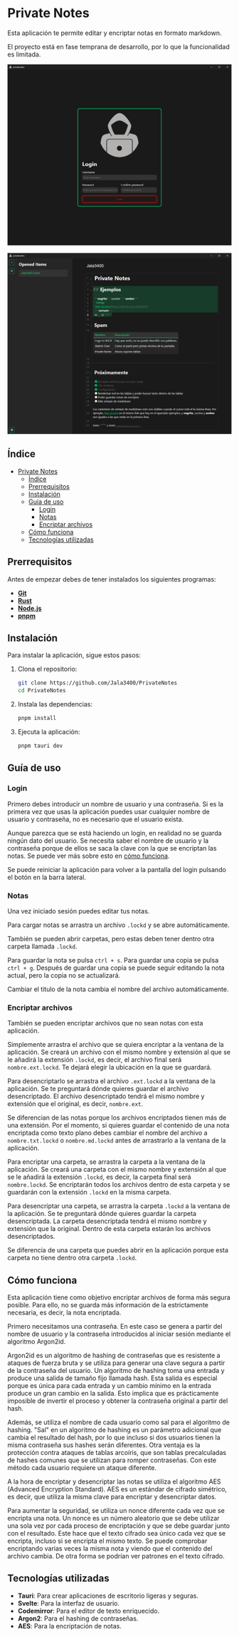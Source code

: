 # Private Notes

Esta aplicación te permite editar y encriptar notas en formato markdown.

El proyecto está en fase temprana de desarrollo, por lo que la funcionalidad es limitada.

![Private Notes login](./assets/login.png)

![Private Notes editor](./assets/editor.png)

## Índice

- [Private Notes](#private-notes)
  - [Índice](#índice)
  - [Prerrequisitos](#prerrequisitos)
  - [Instalación](#instalación)
  - [Guía de uso](#guía-de-uso)
    - [Login](#login)
    - [Notas](#notas)
    - [Encriptar archivos](#encriptar-archivos)
  - [Cómo funciona](#cómo-funciona)
  - [Tecnologías utilizadas](#tecnologías-utilizadas)

## Prerrequisitos

Antes de empezar debes de tener instalados los siguientes programas:

- [**Git**](https://git-scm.com/)
- [**Rust**](https://www.rust-lang.org/)
- [**Node.js**](https://nodejs.org/)
- [**pnpm**](https://pnpm.io/)

## Instalación

Para instalar la aplicación, sigue estos pasos:

1. Clona el repositorio:

   ```bash
   git clone https://github.com/Jala3400/PrivateNotes
   cd PrivateNotes
    ```

2. Instala las dependencias:

   ```bash
   pnpm install
   ```

3. Ejecuta la aplicación:

   ```bash
   pnpm tauri dev
   ```

## Guía de uso

### Login

Primero debes introducir un nombre de usuario y una contraseña. Si es la primera vez que usas la aplicación puedes usar cualquier nombre de usuario y contraseña, no es necesario que el usuario exista.

Aunque parezca que se está haciendo un login, en realidad no se guarda ningún dato del usuario. Se necesita saber el nombre de usuario y la contraseña porque de ellos se saca la clave con la que se encriptan las notas. Se puede ver más sobre esto en [cómo funciona](#cómo-funciona).

Se puede reiniciar la aplicación para volver a la pantalla del login pulsando el botón en la barra lateral.

### Notas

Una vez iniciado sesión puedes editar tus notas.

Para cargar notas se arrastra un archivo `.lockd` y se abre automáticamente.

También se pueden abrir carpetas, pero estas deben tener dentro otra carpeta llamada `.lockd`.

Para guardar la nota se pulsa `ctrl + s`.
Para guardar una copia se pulsa `ctrl + g`. Después de guardar una copia se puede seguir editando la nota actual, pero la copia no se actualizará.

Cambiar el título de la nota cambia el nombre del archivo automáticamente.

### Encriptar archivos

También se pueden encriptar archivos que no sean notas con esta aplicación.

Simplemente arrastra el archivo que se quiera encriptar a la ventana de la aplicación. Se creará un archivo con el mismo nombre y extensión al que se le añadirá la extensión `.lockd`, es decir, el archivo final será `nombre.ext.lockd`. Te dejará elegir la ubicación en la que se guardará.

Para desencriptarlo se arrastra el archivo `.ext.lockd` a la ventana de la aplicación. Se te preguntará dónde quieres guardar el archivo desencriptado. El archivo desencriptado tendrá el mismo nombre y extensión que el original, es decir, `nombre.ext`.

Se diferencian de las notas porque los archivos encriptados tienen más de una extensión. Por el momento, si quieres guardar el contenido de una nota encriptada como texto plano debes cambiar el nombre del archivo a `nombre.txt.lockd` o `nombre.md.lockd` antes de arrastrarlo a la ventana de la aplicación.

Para encriptar una carpeta, se arrastra la carpeta a la ventana de la aplicación. Se creará una carpeta con el mismo nombre y extensión al que se le añadirá la extensión `.lockd`, es decir, la carpeta final será `nombre.lockd`. Se encriptarán todos los archivos dentro de esta carpeta y se guardarán con la extensión `.lockd` en la misma carpeta.

Para desencriptar una carpeta, se arrastra la carpeta `.lockd` a la ventana de la aplicación. Se te preguntará dónde quieres guardar la carpeta desencriptada. La carpeta desencriptada tendrá el mismo nombre y extensión que la original. Dentro de esta carpeta estarán los archivos desencriptados.

Se diferencia de una carpeta que puedes abrir en la aplicación porque esta carpeta no tiene dentro otra carpeta `.lockd`.

## Cómo funciona

Esta aplicación tiene como objetivo encriptar archivos de forma más segura posible. Para ello, no se guarda más información de la estrictamente necesaria, es decir, la nota encriptada.

Primero necesitamos una contraseña. En este caso se genera a partir del nombre de usuario y la contraseña introducidos al iniciar sesión mediante el algoritmo Argon2id.

Argon2id es un algoritmo de hashing de contraseñas que es resistente a ataques de fuerza bruta y se utiliza para generar una clave segura a partir de la contraseña del usuario. Un algoritmo de hashing toma una entrada y produce una salida de tamaño fijo llamada hash. Esta salida es especial porque es única para cada entrada y un cambio mínimo en la entrada produce un gran cambio en la salida. Esto implica que es prácticamente imposible de invertir el proceso y obtener la contraseña original a partir del hash.

Además, se utiliza el nombre de cada usuario como sal para el algoritmo de hashing. "Sal" en un algoritmo de hashing es un parámetro adicional que cambia el resultado del hash, por lo que incluso si dos usuarios tienen la misma contraseña sus hashes serán diferentes. Otra ventaja es la protección contra ataques de tablas arcoíris, que son tablas precalculadas de hashes comunes que se utilizan para romper contraseñas. Con este método cada usuario requiere un ataque diferente.

A la hora de encriptar y desencriptar las notas se utiliza el algoritmo AES (Advanced Encryption Standard). AES es un estándar de cifrado simétrico, es decir, que utiliza la misma clave para encriptar y desencriptar datos.

Para aumentar la seguridad, se utiliza un nonce diferente cada vez que se encripta una nota. Un nonce es un número aleatorio que se debe utilizar una sola vez por cada proceso de encriptación y que se debe guardar junto con el resultado. Este hace que el texto cifrado sea único cada vez que se encripta, incluso si se encripta el mismo texto. Se puede comprobar encriptando varias veces la misma nota y viendo que el contenido del archivo cambia. De otra forma se podrían ver patrones en el texto cifrado.

## Tecnologías utilizadas

- **Tauri**: Para crear aplicaciones de escritorio ligeras y seguras.
- **Svelte**: Para la interfaz de usuario.
- **Codemirror**: Para el editor de texto enriquecido.
- **Argon2**: Para el hashing de contraseñas.
- **AES**: Para la encriptación de notas.
